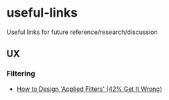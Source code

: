# useful-links
Useful links for future reference/research/discussion

## UX

### Filtering

* [How to Design 'Applied Filters' (42% Get It Wrong)](http://baymard.com/blog/how-to-design-applied-filters)


